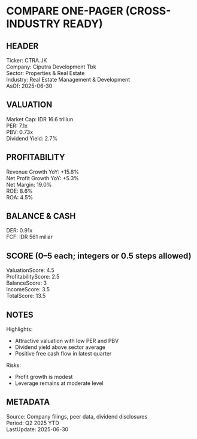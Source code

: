 # COMPARE ONE-PAGER (CROSS-INDUSTRY READY)

## HEADER
Ticker: CTRA.JK  
Company: Ciputra Development Tbk  
Sector: Properties & Real Estate  
Industry: Real Estate Management & Development  
AsOf: 2025-06-30

## VALUATION
Market Cap: IDR 16.6 triliun  
PER: 7.1x  
PBV: 0.73x  
Dividend Yield: 2.7%

## PROFITABILITY
Revenue Growth YoY: +15.8%  
Net Profit Growth YoY: +5.3%  
Net Margin: 19.0%  
ROE: 8.6%  
ROA: 4.5%

## BALANCE & CASH
DER: 0.91x  
FCF: IDR 561 miliar

## SCORE (0–5 each; integers or 0.5 steps allowed)
ValuationScore: 4.5  
ProfitabilityScore: 2.5  
BalanceScore: 3  
IncomeScore: 3.5  
TotalScore: 13.5

## NOTES
Highlights:
- Attractive valuation with low PER and PBV
- Dividend yield above sector average
- Positive free cash flow in latest quarter

Risks:
- Profit growth is modest
- Leverage remains at moderate level

## METADATA
Source: Company filings, peer data, dividend disclosures  
Period: Q2 2025 YTD  
LastUpdate: 2025-06-30